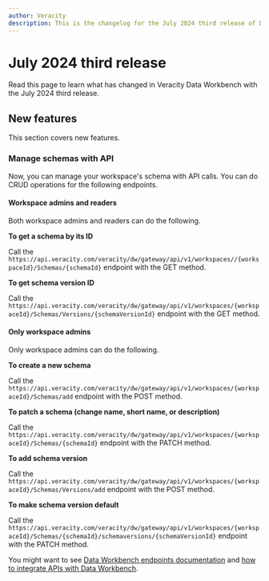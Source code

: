```yaml
---
author: Veracity
description: This is the changelog for the July 2024 third release of Data Workbench.
---
```


# July 2024 third release

Read this page to learn what has changed in Veracity Data Workbench with the July 2024 third release.

## New features
This section covers new features.

### Manage schemas with API
Now, you can manage your workspace's schema with API calls. You can do CRUD operations for the following endpoints.

#### Workspace admins and readers
Both workspace admins and readers can do the following.

**To get a schema by its ID**

Call the `https://api.veracity.com/veracity/dw/gateway/api/v1/workspaces//{workspaceId}/Schemas/{schemaId}` endpoint with the GET method.

**To get schema version ID**

Call the `https://api.veracity.com/veracity/dw/gateway/api/v1/workspaces/{workspaceId}/Schemas/Versions/{schemaVersionId}` endpoint with the GET method.

#### Only workspace admins
Only workspace admins can do the following.

**To create a new schema**

Call the `https://api.veracity.com/veracity/dw/gateway/api/v1/workspaces/{workspaceId}/Schemas/add` endpoint with the POST method.


**To patch a schema (change name, short name, or description)**

Call the `https://api.veracity.com/veracity/dw/gateway/api/v1/workspaces/{workspaceId}/Schemas/{schemaId}` endpoint with the PATCH method.

**To add schema version**

Call the `https://api.veracity.com/veracity/dw/gateway/api/v1/workspaces/{workspaceId}/Schemas/Versions/add` endpoint with the POST method.



**To make schema version default**

Call the `https://api.veracity.com/veracity/dw/gateway/api/v1/workspaces/{workspaceId}/Schemas/{schemaId}/schemaversions/{schemaVersionId}` endpoint with the PATCH method.

You might want to see [Data Workbench endpoints documentation](../apiendpoints.md) and [how to integrate APIs with Data Workbench](../apimanagement.md).
